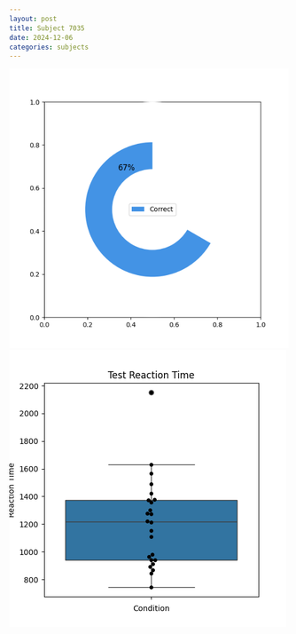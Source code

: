 ```yaml
---
layout: post
title: Subject 7035
date: 2024-12-06
categories: subjects
---
```


![](data/7035/run-4/7035_FN_acc_test.png)
![](data/7035/run-4/7035_FN_rt.png)
